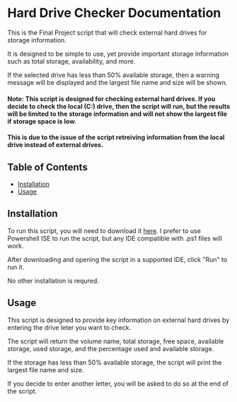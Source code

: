 # Hard Drive Checker Documentation

This is the Final Project script that will check external hard drives for storage information. 

It is designed to be simple to use, yet provide important storage information such as total storage, availability, and more. 

If the selected drive has less than 50% available storage, then a warning message will be displayed and the largest file name and size will be shown. 

#### Note: This script is designed for checking external hard drives. If you decide to check the local (C:) drive, then the script will run, but the results will be limited to the storage information and will not show the largest file if storage space is low. 

#### This is due to the issue of the script retreiving information from the local drive instead of external drives.

## Table of Contents

- [Installation](#instlalation)
- [Usage](#usage)

## Installation

To run this script, you will need to download it [here](./project3.ps1). I prefer to use Powershell ISE to run the script, but any IDE compatible with .ps1 files will work.

After downloading and opening the script in a supported IDE, click "Run" to run it.

No other installation is requred.

## Usage

This script is designed to provide key information on external hard drives by entering the drive leter you want to check.

The script will return the volume name, total storage, free space, available storage, used storage, and the percentage used and available storage.

If the storage has less than 50% available storage, the script will print the largest file name and size.

If you decide to enter another letter, you will be asked to do so at the end of the script.


